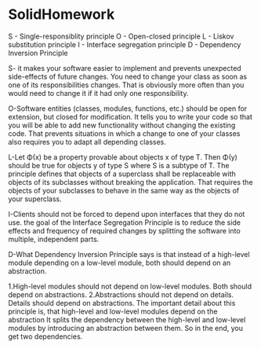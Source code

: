 # SolidHomework
S - Single-responsiblity principle
O - Open-closed principle
L - Liskov substitution principle
I - Interface segregation principle
D - Dependency Inversion Principle

S- it makes your software easier to implement and prevents unexpected side-effects of future changes.
You need to change your class as soon as one of its responsibilities changes. That is obviously more often than you would need to change it if it had only one responsibility.

O-Software entities (classes, modules, functions, etc.) should be open for extension, but closed for modification.
It tells you to write your code so that you will be able to add new functionality without changing the existing code. That prevents situations in which a change to one of your classes also requires you to adapt all depending classes. 

L-Let Φ(x) be a property provable about objects x of type T. Then Φ(y) should be true for objects y of type S where S is a subtype of T.
The principle defines that objects of a superclass shall be replaceable with objects of its subclasses without breaking the application. That requires the objects of your subclasses to behave in the same way as the objects of your superclass.

I-Clients should not be forced to depend upon interfaces that they do not use.
the goal of the Interface Segregation Principle is to reduce the side effects and frequency of required changes by splitting the software into multiple, independent parts.

D-What Dependency Inversion Principle says is that instead of a high-level module depending on a low-level module, both should depend on an abstraction.

1.High-level modules should not depend on low-level modules. Both should depend on abstractions.
2.Abstractions should not depend on details. Details should depend on abstractions.
The important detail about this principle is, that high-level and low-level modules depend on the abstraction
It splits the dependency between the high-level and low-level modules by introducing an abstraction between them. So in the end, you get two dependencies.
